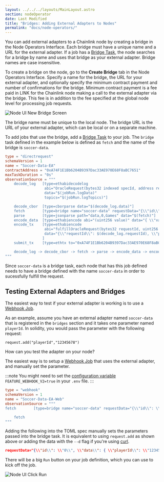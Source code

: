 ```yaml
---
layout: ../../../layouts/MainLayout.astro
section: nodeOperator
date: Last Modified
title: "Bridges: Adding External Adapters to Nodes"
permalink: "docs/node-operators/"
---
```


You can add external adapters to a Chainlink node by creating a bridge in the Node Operators Interface. Each bridge must have a unique name and a URL for the external adapter. If a job has a [Bridge Task](/chainlink-nodes/oracle-jobs/task-types/task_bridge/), the node searches for a bridge by name and uses that bridge as your external adapter. Bridge names are case insensitive.

To create a bridge on the node, go to the **Create Bridge** tab in the Node Operators Interface. Specify a name for the bridge, the URL for your external adapter, and optionally specify the minimum contract payment and number of confirmations for the bridge. Minimum contract payment is a fee paid in LINK for the Chainlink node making a call to the external adapter via the bridge. This fee is in addition to the fee specified at the global node level for processing job requests.

![Node UI New Bridge Screen](/files/ea-new-bridge.png)

The bridge name must be unique to the local node. The bridge URL is the URL of your external adapter, which can be local or on a separate machine.

To add jobs that use the bridge, add a [Bridge Task](/chainlink-nodes/oracle-jobs/task-types/task_bridge/) to your job. The `bridge` task defined in the example below is defined as `fetch` and the name of the bridge is `soccer-data`.

<!-- prettier-ignore -->
```toml
type = "directrequest"
schemaVersion = 1
name = "Soccer-Data-EA"
contractAddress = "0xA74F1E1Bb6204B9397Dac33AE970E68F8aBC7651"
maxTaskDuration = "0s"
observationSource = """
    decode_log   [type=ethabidecodelog
                  abi="OracleRequest(bytes32 indexed specId, address requester, bytes32 requestId, uint256 payment, address callbackAddr, bytes4 callbackFunctionId, uint256 cancelExpiration, uint256 dataVersion, bytes data)"
                  data="$(jobRun.logData)"
                  topics="$(jobRun.logTopics)"]

    decode_cbor  [type=cborparse data="$(decode_log.data)"]
    fetch        [type=bridge name="soccer-data" requestData="{\\"id\\": $(jobSpec.externalJobID), \\"data\\": { \\"playerId\\": $(decode_cbor.playerId)}}"]
    parse        [type=jsonparse path="data,0,Games" data="$(fetch)"]
    encode_data  [type=ethabiencode abi="(uint256 value)" data="{ \\"value\\": $(parse) }"]
    encode_tx    [type=ethabiencode
                  abi="fulfillOracleRequest(bytes32 requestId, uint256 payment, address callbackAddress, bytes4 callbackFunctionId, uint256 expiration, bytes32 data)"
                  data="{\\"requestId\\": $(decode_log.requestId), \\"payment\\": $(decode_log.payment), \\"callbackAddress\\": $(decode_log.callbackAddr), \\"callbackFunctionId\\": $(decode_log.callbackFunctionId), \\"expiration\\": $(decode_log.cancelExpiration), \\"data\\": $(encode_data)}"
                 ]
    submit_tx    [type=ethtx to="0xA74F1E1Bb6204B9397Dac33AE970E68F8aBC7651" data="$(encode_tx)"]

    decode_log -> decode_cbor -> fetch -> parse -> encode_data -> encode_tx -> submit_tx
"""
```

Since `soccer-data` is a bridge task, each node that has this job defined needs to have a bridge defined with the name `soccer-data` in order to sucessfully fulfill the request.

## Testing External Adapters and Bridges

The easiest way to test if your external adapter is working is to use a [Webhook Job](/chainlink-nodes/oracle-jobs/job-types/webhook/).

As an example, assume you have an external adapter named `soccer-data` that is registered in the `bridges` section and it takes one parameter named `playerId`. In solidity, you would pass the parameter with the following request:

<!-- prettier-ignore -->
```solidity
request.add("playerId","12345678")
```

How can you test the adapter on your node?

The easiest way is to setup a [Webhook Job](/chainlink-nodes/oracle-jobs/job-types/webhook/) that uses the external adapter, and manually set the parameter.

:::note
You might need to set the [configuration variable](/chainlink-nodes/configuration-variables/) `FEATURE_WEBHOOK_V2=true` in your `.env` file.
:::

<!-- prettier-ignore -->
```toml
type = "webhook"
schemaVersion = 1
name = "Soccer-Data-EA-Web"
observationSource = """
fetch        [type=bridge name="soccer-data" requestData="{\\"id\\": \\"0\\", \\"data\\": { \\"playerId\\": \\"12345678\\"}}"]

    fetch
"""
```

Adding the following into the TOML spec manually sets the parameters passed into the bridge task. It is equivalent to using `request.add` as shown above or adding the data with the `--d` flag if you're using [curl](https://curl.se/).

<!-- prettier-ignore -->
```json
requestData="{\\"id\\": \\"0\\", \\"data\\": { \\"playerId\\": \\"12345678\\"}}"
```

There will be a big `Run` button on your job definition, which you can use to kick off the job.

![Node UI Click Run](/files/webhook-run.png)

